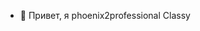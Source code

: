 - 👋 Привет, я phoenix2professional Classy

<!---
phoenix2professional/phoenix2professional is a ✨ special ✨ repository because its `README.md` (this file) appears on your GitHub profile.
You can click the Preview link to take a look at your changes.
--->
